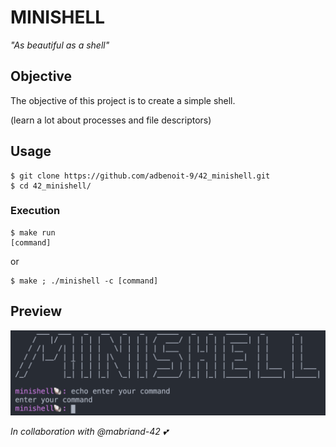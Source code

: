 # MINISHELL
*"As beautiful as a shell"*

## Objective

The objective of this project is to create a simple shell.

(learn a lot about processes and file descriptors)

## Usage
```
$ git clone https://github.com/adbenoit-9/42_minishell.git
$ cd 42_minishell/
```
### Execution
```
$ make run
[command]
```
or
```
$ make ; ./minishell -c [command]
```

## Preview

![Example](img/screenshot.png)

*In collaboration with @mabriand-42 :two_hearts:*
